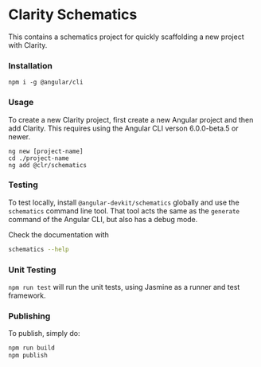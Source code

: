 # Clarity Schematics

This contains a schematics project for quickly scaffolding a new project with Clarity.

### Installation

```
npm i -g @angular/cli
```

### Usage

To create a new Clarity project, first create a new Angular project and then add Clarity. This requires using the Angular CLI verson 6.0.0-beta.5 or newer.

```
ng new [project-name]
cd ./project-name
ng add @clr/schematics
```

### Testing

To test locally, install `@angular-devkit/schematics` globally and use the `schematics` command line tool. That tool acts the same as the `generate` command of the Angular CLI, but also has a debug mode.

Check the documentation with
```bash
schematics --help
```

### Unit Testing

`npm run test` will run the unit tests, using Jasmine as a runner and test framework.

### Publishing

To publish, simply do:

```bash
npm run build
npm publish
```
 